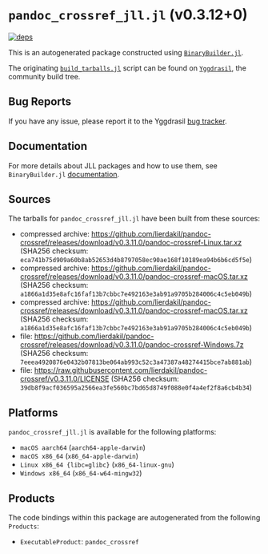 # `pandoc_crossref_jll.jl` (v0.3.12+0)

[![deps](https://juliahub.com/docs/pandoc_crossref_jll/deps.svg)](https://juliahub.com/ui/Packages/pandoc_crossref_jll/bK9Ih?page=2)

This is an autogenerated package constructed using [`BinaryBuilder.jl`](https://github.com/JuliaPackaging/BinaryBuilder.jl).

The originating [`build_tarballs.jl`](https://github.com/JuliaPackaging/Yggdrasil/blob/f3563cab2f5dc91f5572ebd34dbffd311b9b3c13/P/pandoc_crossref/build_tarballs.jl) script can be found on [`Yggdrasil`](https://github.com/JuliaPackaging/Yggdrasil/), the community build tree.

## Bug Reports

If you have any issue, please report it to the Yggdrasil [bug tracker](https://github.com/JuliaPackaging/Yggdrasil/issues).

## Documentation

For more details about JLL packages and how to use them, see `BinaryBuilder.jl` [documentation](https://docs.binarybuilder.org/stable/jll/).

## Sources

The tarballs for `pandoc_crossref_jll.jl` have been built from these sources:

* compressed archive: https://github.com/lierdakil/pandoc-crossref/releases/download/v0.3.11.0/pandoc-crossref-Linux.tar.xz (SHA256 checksum: `eca741b75d909a60b8ab52653d4b8797058ec90ae168f10189ea94b6b6cd5f5e`)
* compressed archive: https://github.com/lierdakil/pandoc-crossref/releases/download/v0.3.11.0/pandoc-crossref-macOS.tar.xz (SHA256 checksum: `a1866a1d35e8afc16faf13b7cbbc7e492163e3ab91a9705b284006c4c5eb049b`)
* compressed archive: https://github.com/lierdakil/pandoc-crossref/releases/download/v0.3.11.0/pandoc-crossref-macOS.tar.xz (SHA256 checksum: `a1866a1d35e8afc16faf13b7cbbc7e492163e3ab91a9705b284006c4c5eb049b`)
* file: https://github.com/lierdakil/pandoc-crossref/releases/download/v0.3.11.0/pandoc-crossref-Windows.7z (SHA256 checksum: `7eeea4920876e0432b07813be064ab993c52c3a47387a48274415bce7ab881ab`)
* file: https://raw.githubusercontent.com/lierdakil/pandoc-crossref/v0.3.11.0/LICENSE (SHA256 checksum: `39db8f9acf036595a2566ea3fe560bc7bd65d8749f088e0f4a4ef2f8a6cb4b34`)

## Platforms

`pandoc_crossref_jll.jl` is available for the following platforms:

* `macOS aarch64` (`aarch64-apple-darwin`)
* `macOS x86_64` (`x86_64-apple-darwin`)
* `Linux x86_64 {libc=glibc}` (`x86_64-linux-gnu`)
* `Windows x86_64` (`x86_64-w64-mingw32`)

## Products

The code bindings within this package are autogenerated from the following `Products`:

* `ExecutableProduct`: `pandoc_crossref`
